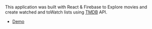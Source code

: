 This application was built with React & Firebase to Explore movies and create watched and toWatch lists using [TMDB](https://www.themoviedb.org/) API.

- [Demo](https://movieapp-c1e58.web.app/)

